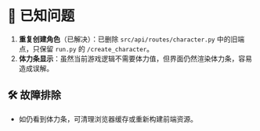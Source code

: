 # 🐞 已知问题

1. **重复创建角色**（已解决）：已删除 `src/api/routes/character.py` 中的旧端点，只保留 `run.py` 的 `/create_character`。
2. **体力条显示**：虽然当前游戏逻辑不需要体力值，但界面仍然渲染体力条，容易造成误解。

## 🛠 故障排除

- 如仍看到体力条，可清理浏览器缓存或重新构建前端资源。
